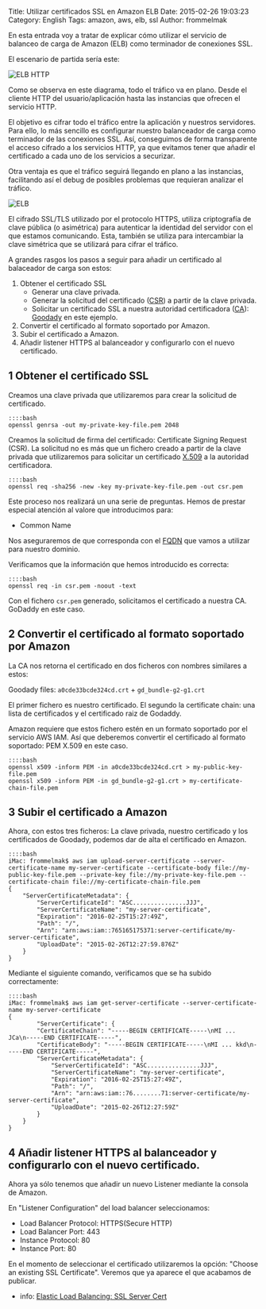 Title: Utilizar certificados SSL en Amazon ELB 
Date: 2015-02-26 19:03:23
Category: English
Tags: amazon, aws, elb, ssl 
Author: frommelmak

En esta entrada voy a tratar de explicar cómo utilizar el servicio de balanceo de carga de Amazon (ELB) como terminador de conexiones SSL.

El escenario de partida sería este:

![ELB HTTP](/images/ELB_HTTP_server.png)

Como se observa en este diagrama, todo el tráfico va en plano. Desde el cliente HTTP del usuario/aplicación hasta las instancias que ofrecen el servicio HTTP.

El objetivo es cifrar todo el tráfico entre la aplicación y nuestros servidores. Para ello, lo más sencillo es configurar nuestro balanceador de carga como terminador de las conexiones SSL. Así, conseguimos de forma transparente el acceso cifrado a los servicios HTTP, ya que evitamos tener que añadir el certificado a cada uno de los servicios a securizar.

Otra ventaja es que el tráfico seguirá llegando en plano a las instancias, facilitando así el debug de posibles problemas que requieran analizar el tráfico. 

![ELB](/images/ELB_SSL_HTTPS_server.png)

El cifrado SSL/TLS utilizado por el protocolo HTTPS, utiliza criptografía de clave pública (o asimétrica) para autenticar la identidad del servidor con el que estamos comunicando. Esta, también se utiliza para intercambiar la clave simétrica que se utilizará para cifrar el tráfico.

A grandes rasgos los pasos a seguir para añadir un certificado al balaceador de carga son estos:

1. Obtener el certificado SSL
    * Generar una clave privada.
    * Generar la solicitud del certificado ([CSR](http://en.wikipedia.org/wiki/Certificate_signing_request)) a partir de la clave privada.
    * Solicitar un certificado SSL a nuestra autoridad certificadora ([CA](http://en.wikipedia.org/wiki/Certificate_authority)): [Goodady](https://www.godaddy.com) en este ejemplo.
2. Convertir el certificado al formato soportado por Amazon.
3. Subir el certificado a Amazon. 
4. Añadir listener HTTPS al balanceador y configurarlo con el nuevo certificado.


## 1 Obtener el certificado SSL

Creamos una clave privada que utilizaremos para crear la solicitud de certificado. 

    ::::bash
    openssl genrsa -out my-private-key-file.pem 2048

Creamos la solicitud de firma del certificado: Certificate Signing Request (CSR). La solicitud no es más que un fichero creado a partir de la clave privada que utilizaremos para solicitar un certificado [X.509](http://en.wikipedia.org/wiki/X.509) a la autoridad certificadora.

    ::::bash
    openssl req -sha256 -new -key my-private-key-file.pem -out csr.pem

Este proceso nos realizará un una serie de preguntas. Hemos de prestar especial atención al valore que introducimos para:

  + Common Name

Nos aseguraremos de que corresponda con el [FQDN](http://en.wikipedia.org/wiki/Fully_qualified_domain_name) que vamos a utilizar para nuestro dominio.

Verificamos que la información que hemos introducido es correcta:

    ::::bash
    openssl req -in csr.pem -noout -text

Con el fichero `csr.pem`  generado, solicitamos el certificado a nuestra CA. GoDaddy en este caso.


## 2 Convertir el certificado al formato soportado por Amazon

La CA nos retorna el certificado en dos ficheros con nombres similares a estos:

Goodady files: `a0cde33bcde324cd.crt` + `gd_bundle-g2-g1.crt`

El primer fichero es nuestro certificado. El segundo la certificate chain: una lista de certificados y el certificado raiz de Godaddy.

Amazon requiere que estos fichero estén en un formato soportado por el servicio AWS IAM. Así que deberemos convertir el certificado al formato soportado: PEM X.509 en este caso.

    ::::bash
    openssl x509 -inform PEM -in a0cde33bcde324cd.crt > my-public-key-file.pem
    openssl x509 -inform PEM -in gd_bundle-g2-g1.crt > my-certificate-chain-file.pem 


## 3 Subir el certificado a Amazon
Ahora, con estos tres ficheros: La clave privada, nuestro certificado y los certificados de Goodady, podemos dar de alta el certificado en Amazon.

    ::::bash
    iMac: frommelmak$ aws iam upload-server-certificate --server-certificate-name my-server-certificate --certificate-body file://my-public-key-file.pem --private-key file://my-private-key-file.pem --certificate-chain file://my-certificate-chain-file.pem
    {
        "ServerCertificateMetadata": {
            "ServerCertificateId": "ASC...............JJJ",
            "ServerCertificateName": "my-server-certificate",
            "Expiration": "2016-02-25T15:27:49Z",
            "Path": "/",
            "Arn": "arn:aws:iam::765165175371:server-certificate/my-server-certificate",
            "UploadDate": "2015-02-26T12:27:59.876Z"
        }
    }

Mediante el siguiente comando, verificamos que se ha subido correctamente:

    ::::bash
    iMac: frommelmak$ aws iam get-server-certificate --server-certificate-name my-server-certificate
    {
            "ServerCertificate": {
            "CertificateChain": "-----BEGIN CERTIFICATE-----\nMI ... JCa\n-----END CERTIFICATE-----",
            "CertificateBody": "-----BEGIN CERTIFICATE-----\nMI ... kkd\n-----END CERTIFICATE-----",
            "ServerCertificateMetadata": {
                "ServerCertificateId": "ASC...............JJJ",
                "ServerCertificateName": "my-server-certificate",
                "Expiration": "2016-02-25T15:27:49Z",
                "Path": "/",
                "Arn": "arn:aws:iam::76........71:server-certificate/my-server-certificate",
                "UploadDate": "2015-02-26T12:27:59Z"
            }
        }
    }


## 4 Añadir listener HTTPS al balanceador y configurarlo con el nuevo certificado.

Ahora ya sólo tenemos que añadir un nuevo Listener mediante la consola de Amazon.

En "Listener Configuration" del load balancer seleccionamos:

  + Load Balancer Protocol: HTTPS(Secure HTTP)
  + Load Balancer Port: 443
  + Instance Protocol: 80
  + Instance Port: 80

En el momento de seleccionar el certificado utilizaremos la opción: "Choose an existing SSL Certificate". Veremos que ya aparece el que acabamos de publicar.

  + info: [Elastic Load Balancing: SSL Server Cert](http://docs.aws.amazon.com/ElasticLoadBalancing/latest/DeveloperGuide/ssl-server-cert.html)
